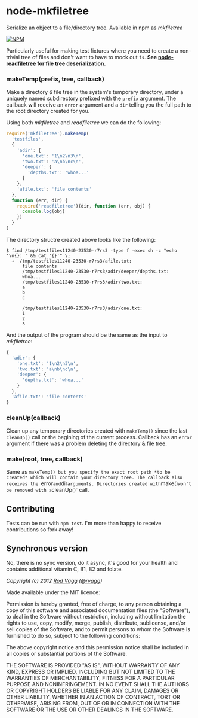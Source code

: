 # node-mkfiletree
Serialize an object to a file/directory tree. Available in npm as *mkfiletree*

[![NPM](https://nodei.co/npm/mkfiletree.png?stars&downloads)](https://nodei.co/npm/mkfiletree/)

Particularly useful for making test fixtures where you need to create a non-trivial tree of files and don't want to have to mock out `fs`. **See [node-readfiletree](https://github.com/rvagg/node-readfiletree) for file tree deserialization.**

### makeTemp(prefix, tree, callback)

Make a directory & file tree in the system's temporary directory, under a uniquely named subdirectory prefixed with the `prefix` argument.
The callback will receive an `error` argument and a `dir` telling you the full path to the root directory created for you.

Using both *mkfiletree* and *readfiletree* we can do the following:

```js
require('mkfiletree').makeTemp(
  'testfiles',
  {
    'adir': {
      'one.txt': '1\n2\n3\n',
      'two.txt': 'a\nb\nc\n',
      'deeper': {
        'depths.txt': 'whoa...'
      }
    },
    'afile.txt': 'file contents'
  },
  function (err, dir) {
    require('readfiletree')(dir, function (err, obj) {
      console.log(obj)
    })
  }
)
```

The directory structre created above looks like the following:

```
$ find /tmp/testfiles11240-23530-r7rs3 -type f -exec sh -c "echo '\n{}: ' && cat '{}'" \;
  →  /tmp/testfiles11240-23530-r7rs3/afile.txt: 
      file contents
      /tmp/testfiles11240-23530-r7rs3/adir/deeper/depths.txt: 
      whoa...
      /tmp/testfiles11240-23530-r7rs3/adir/two.txt: 
      a
      b
      c

      /tmp/testfiles11240-23530-r7rs3/adir/one.txt: 
      1
      2
      3

```

And the output of the program should be the same as the input to *mkfiletree*:

```js
{
  'adir': {
    'one.txt': '1\n2\n3\n',
    'two.txt': 'a\nb\nc\n',
    'deeper': {
      'depths.txt': 'whoa...'
    }
  },
  'afile.txt': 'file contents'
}
```

### cleanUp(callback)

Clean up any temporary directories created with `makeTemp()` since the last `cleanUp()` call or the begining of the current process. Callback has an `error` argument if there was a problem deleting the directory & file tree.

### make(root, tree, callback)

Same as `makeTemp() but you specify the exact root path *to be created* which will contain your directory tree. The callback also receives the `error` and `dir` arguments. Directories created with `make()` won't be removed with a `cleanUp()` call.


## Contributing

Tests can be run with `npm test`. I'm more than happy to receive contributions so fork away!

## Synchronous version

No, there is no sync version, do it async, it's good for your health and contains additional vitamin C, B1, B2 and folate.


*Copyright (c) 2012 [Rod Vagg](https://github.com/rvagg) ([@rvagg](https://twitter.com/rvagg))*

Made available under the MIT licence:

Permission is hereby granted, free of charge, to any person obtaining a copy
of this software and associated documentation files (the "Software"), to deal
in the Software without restriction, including without limitation the rights
to use, copy, modify, merge, publish, distribute, sublicense, and/or sell
copies of the Software, and to permit persons to whom the Software is furnished
to do so, subject to the following conditions:

The above copyright notice and this permission notice shall be included in all
copies or substantial portions of the Software.

THE SOFTWARE IS PROVIDED "AS IS", WITHOUT WARRANTY OF ANY KIND, EXPRESS OR
IMPLIED, INCLUDING BUT NOT LIMITED TO THE WARRANTIES OF MERCHANTABILITY,
FITNESS FOR A PARTICULAR PURPOSE AND NONINFRINGEMENT. IN NO EVENT SHALL THE
AUTHORS OR COPYRIGHT HOLDERS BE LIABLE FOR ANY CLAIM, DAMAGES OR OTHER
LIABILITY, WHETHER IN AN ACTION OF CONTRACT, TORT OR OTHERWISE, ARISING FROM,
OUT OF OR IN CONNECTION WITH THE SOFTWARE OR THE USE OR OTHER DEALINGS IN THE
SOFTWARE.
